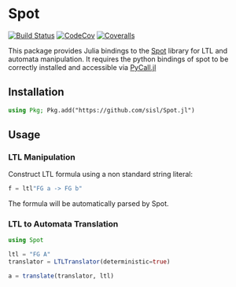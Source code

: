 # Spot

[![Build Status](https://travis-ci.org/sisl/Spot.jl.svg?branch=master)](https://travis-ci.org/sisl/Spot.jl)
[![CodeCov](https://codecov.io/gh/sisl/Spot.jl/branch/master/graph/badge.svg)](https://codecov.io/gh/sisl/Spot.jl)
[![Coveralls](https://coveralls.io/repos/github/sisl/Spot.jl/badge.svg?branch=master)](https://coveralls.io/github/sisl/Spot.jl?branch=master)

This package provides Julia bindings to the [Spot](https://spot.lrde.epita.fr/index.html) library for LTL and automata manipulation. 
It requires the python bindings of spot to be correctly installed and accessible via [PyCall.jl](https://github.com/JuliaPy/PyCall.jl)

## Installation 

```julia
using Pkg; Pkg.add("https://github.com/sisl/Spot.jl")
```

## Usage 

### LTL Manipulation

Construct LTL formula using a non standard string literal:

```julia
f = ltl"FG a -> FG b"
``` 

The formula will be automatically parsed by Spot.

### LTL to Automata Translation

```julia
using Spot

ltl = "FG A"
translator = LTLTranslator(deterministic=true)

a = translate(translator, ltl)

```
